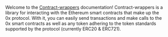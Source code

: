 Welcome to the [Contract-wrappers](https://github.com/0xProject/0x-monorepo/tree/development/packages/contract-wrappers) documentation! Contract-wrappers is a library for interacting with the Ethereum smart contracts that make up the 0x protocol. With it, you can easily send transactions and make calls to the 0x smart contracts as well as any token adhering to the token standards supported by the protocol (currently ERC20 & ERC721).
